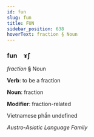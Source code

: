 ```yaml
---
id: fun
slug: fun
title: FUN
sidebar_position: 638
hoverText: fraction § Noun
---
```


### fun&emsp;<span kind="abugida">ɤ̃ʃ</span>

*fraction* **§** Noun

**Verb**: to be a fraction

**Noun**: fraction

**Modifier**: fraction-related

Vietnamese phần undefined

*Austro-Asiatic Language Family*